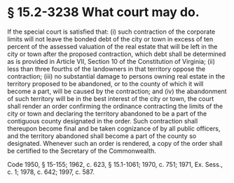 # § 15.2-3238 What court may do.

<p>If the special court is satisfied that: (i) such contraction of the corporate limits will not leave the bonded debt of the city or town in excess of ten percent of the assessed valuation of the real estate that will be left in the city or town after the proposed contraction, which debt shall be determined as is provided in Article VII, Section 10 of the Constitution of Virginia; (ii) less than three fourths of the landowners in that territory oppose the contraction; (iii) no substantial damage to persons owning real estate in the territory proposed to be abandoned, or to the county of which it will become a part, will be caused by the contraction; and (iv) the abandonment of such territory will be in the best interest of the city or town, the court shall render an order confirming the ordinance contracting the limits of the city or town and declaring the territory abandoned to be a part of the contiguous county designated in the order. Such contraction shall thereupon become final and be taken cognizance of by all public officers, and the territory abandoned shall become a part of the county so designated. Whenever such an order is rendered, a copy of the order shall be certified to the Secretary of the Commonwealth.</p><p>Code 1950, § 15-155; 1962, c. 623, § 15.1-1061; 1970, c. 751; 1971, Ex. Sess., c. 1; 1978, c. 642; 1997, c. 587.</p>